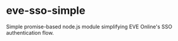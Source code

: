 # eve-sso-simple
Simple promise-based node.js module simplifying EVE Online's SSO authentication flow.
